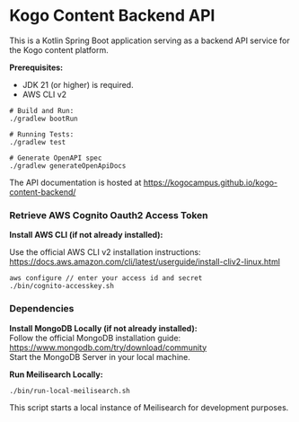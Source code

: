 # Kogo Content Backend API

This is a Kotlin Spring Boot application serving as a backend API service for the Kogo content platform.

**Prerequisites:**
- JDK 21 (or higher) is required.
- AWS CLI v2



```
# Build and Run:
./gradlew bootRun

# Running Tests:
./gradlew test

# Generate OpenAPI spec
./gradlew generateOpenApiDocs
```

The API documentation is hosted at
https://kogocampus.github.io/kogo-content-backend/  

### Retrieve AWS Cognito Oauth2 Access Token

**Install AWS CLI (if not already installed):**

Use the official AWS CLI v2 installation instructions: https://docs.aws.amazon.com/cli/latest/userguide/install-cliv2-linux.html
```
aws configure // enter your access id and secret
./bin/cognito-accesskey.sh
```

### Dependencies

**Install MongoDB Locally (if not already installed):**  
Follow the official MongoDB installation guide: https://www.mongodb.com/try/download/community  
Start the MongoDB Server in your local machine.

**Run Meilisearch Locally:**
```
./bin/run-local-meilisearch.sh
```
This script starts a local instance of Meilisearch for development purposes.
